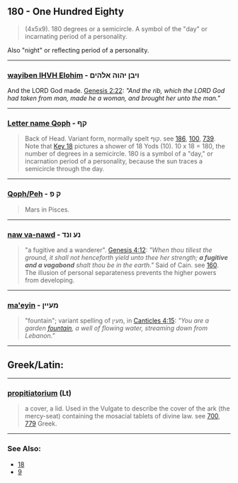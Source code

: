 ## 180 - One Hundred Eighty
> (4x5x9). 180 degrees or a semicircle. A symbol of the "day" or incarnating
period of a personality.

Also "night" or reflecting period of a personality.

---

### [wayiben IHVH Elohim](/keys/VIBN.IHVH.ALHIM) - ויבן יהוה אלהים
And the LORD God made. [Genesis 2:22](http://biblehub.com/genesis/2-22.htm): *"And the rib, which the LORD God had taken from man, made he a woman, and brought her unto the man."*

---

### [Letter name Qoph](/keys/QP) - קף
> Back of Head. Variant form, normally spelt קוף. see [186](186), [100](100), [739](739). Note that [Key 18](18) pictures a shower of 18 Yods (10). 10 x 18 = 180, the number of degrees in a semicircle. 180 is a symbol of a "day," or incarnation period of a personality, because the sun traces a semicircle through the day.

---

### [Qoph/Peh](/keys/Q.P) - ק פ
> Mars in Pisces.

---

### [naw va-nawd](/keys/NO.VND) - נע ונד
> "a fugitive and a wanderer". [Genesis 4:12](http://biblehub.com/genesis/4-12.htm): *"When thou tillest the ground, it shall not henceforth yield unto thee her strength; **a fugitive and a vagabond** shalt thou be in the earth."* Said of Cain. see [160](160). The illusion of personal separateness prevents the higher powers from developing.

---

### [ma'eyin](/keys/MOIIN) - מעיין
> "fountain"; variant spelling of מעין, in [Canticles 4:15](http://biblehub.com/songs/4-15.htm): *"You are a garden [fountain](/keys/MOIN), a well of flowing water, streaming down from Lebanon."*

---

## Greek/Latin:

---

### [propitiatorium](/latin?word=propitiatorium) (Lt)
> a cover, a lid. Used in the Vulgate to describe the cover of the ark (the mercy-seat) containing the mosacial tablets of divine law. see [700](700), [779](779) Greek.

---

### See Also:

- [18](18)
- [9](9)

